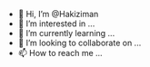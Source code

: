 - 👋 Hi, I’m @Hakiziman
- 👀 I’m interested in ...
- 🌱 I’m currently learning ...
- 💞️ I’m looking to collaborate on ...
- 📫 How to reach me ...

<!---
Hakiziman/Hakiziman is a ✨ special ✨ repository because its `README.md` (this file) appears on your GitHub profile.
You can click the Preview link to take a look at your changes.
--->
